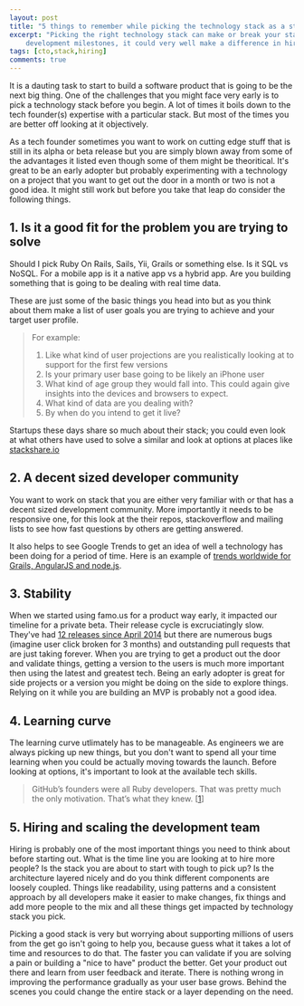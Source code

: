 ```yaml
---
layout: post
title: "5 things to remember while picking the technology stack as a startup"
excerpt: "Picking the right technology stack can make or break your startup endeavor. Apart from this impacting your 
	development milestones, it could very well make a difference in hiring and scaling up."
tags: [cto,stack,hiring]
comments: true
---
```


It is a dauting task to start to build a software product that is going to be the next big thing. One of the challenges
that you might face very early is to pick a technology stack before you begin. A lot of times it boils down to the tech
founder(s) expertise with a particular stack. But most of the times you are better off looking at it objectively.    

As a tech founder sometimes you want to work on cutting edge stuff that is still in its alpha or beta release but you are
simply blown away from some of the advantages it listed even though some of them might be theoritical. It's great to be 
an early adopter but probably experimenting with a technology on a project that you want to get out the door in a month 
or two is not a good idea. It might still work but before you take that leap do consider the following things.

## 1. Is it a good fit for the problem you are trying to solve
Should I pick Ruby On Rails, Sails, Yii, Grails or something else. Is it SQL vs NoSQL. For a mobile app is it a native 
app vs a hybrid app. Are you building something that is going to be dealing with real time data. 

These are just some of the basic things you head into but as you think about them make a list of user goals you are trying
to achieve and your target user profile. 

>For example:
>
>1. Like what kind of user projections are you realistically looking at to support for the first few versions
>2. Is your primary user base going to be likely an iPhone user
>3. What kind of age group they would fall into. This could again give insights into the devices and browsers to
	expect.
>4. What kind of data are you dealing with?
>5. By when do you intend to get it live?
	
Startups these days share so much about their stack; you could even look at what others have used to solve a similar
and look at options at places like [stackshare.io](http://stackshare.io/trending/tools)

## 2. A decent sized developer community 
You want to work on stack that you are either very familiar with or that has a decent sized development community. More 
importantly it needs to be responsive one, for this look at the their repos, stackoverflow and mailing lists to see how 
fast questions by others are getting answered.

It also helps to see Google Trends to get an idea of well a technology has been doing for a period of time. Here is an
example of [trends worldwide for Grails, AngularJS and node.js](https://www.google.co.in/trends/explore#q=famo.us%2C%20%2Fm%2F0dj45_%2C%20%2Fm%2F0bbxf89%2C%20angularjs&cmpt=q&tz=).

## 3. Stability 
When we started using famo.us for a product way early, it impacted our timeline for a private beta. Their release cycle
is excruciatingly slow. They've had [12 releases since April 2014](https://github.com/Famous/famous/releases) but 
there are numerous bugs (imagine user click broken for 3 months) and outstanding pull requests that are just taking 
forever. When you are trying to get a product out the door and validate things, getting a version to the users is 
much more important then using the latest and greatest tech. Being an early adopter is great for side projects or a 
version you might be doing on the side to explore things. Relying on it while you are building an MVP is probably not a good idea.

## 4. Learning curve
The learning curve utlimately has to be manageable. As engineers we are always picking up new things, but you don't want
to spend all your time learning when you could be actually moving towards the launch. Before looking at options, it's 
important to look at the available tech skills.

>GitHub’s founders were all Ruby developers. That was pretty much the only motivation. That’s what they knew.
>\[[1](https://www.safaribooksonline.com/library/view/hello-startup/9781491910016/ch04.html)]

## 5. Hiring and scaling the development team
Hiring is probably one of the most important things you need to think about before starting out. What is the time line
you are looking at to hire more people? Is the stack you are about to start with tough to pick up? Is the architecture 
layered nicely and do you think different components are loosely coupled. Things like readability, using patterns and a
consistent approach by all developers make it easier to make changes, fix things and add more people to the
mix and all these things get impacted by technology stack you pick. 

Picking a good stack is very but worrying about supporting millions of users from the get go isn't going to help you, 
because guess what it takes a lot of time and resources to do that. The faster you can validate if you are solving a 
pain or building a "nice to have" product the better. Get your product out there and learn from user feedback and iterate. 
There is nothing wrong in improving the performance gradually as your user base grows. Behind the scenes you could change 
the entire stack or a layer depending on the need.   

